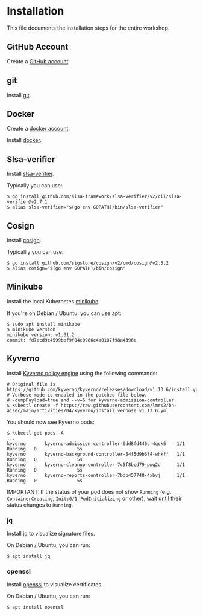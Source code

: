 # Installation

This file documents the installation steps for the entire workshop.

## GitHub Account

Create a [GitHub account](https://docs.github.com/en/get-started/start-your-journey/creating-an-account-on-github).

## git

Install [git](https://github.com/git-guides/install-git).

## Docker

Create a [docker account](https://hub.docker.com/signup).

Install [docker](https://docs.docker.com/engine/install/).

## Slsa-verifier

Install [slsa-verifier](https://github.com/slsa-framework/slsa-verifier?tab=readme-ov-file#option-1-install-via-go).

Typically you can use:

```shell
$ go install github.com/slsa-framework/slsa-verifier/v2/cli/slsa-verifier@v2.7.1
$ alias slsa-verifier="$(go env GOPATH)/bin/slsa-verifier"
```

## Cosign

Install [cosign](https://github.com/sigstore/cosign?tab=readme-ov-file#installation).

Typicallly you can use:

```shell
$ go install github.com/sigstore/cosign/v2/cmd/cosign@v2.5.2
$ alias cosign="$(go env GOPATH)/bin/cosign"
```

## Minikube

Install the local Kubernetes [minikube](https://minikube.sigs.k8s.io/docs/start/).

If you're on Debian / Ubuntu, you can use apt:

```shell
$ sudo apt install minikube
$ minikube version
minikube version: v1.31.2
commit: fd7ecd9c4599bef9f04c0986c4a0187f98a4396e
```

## Kyverno

Install [Kyverno policy engine](https://kyverno.io) using the following commands:

```shell
# Original file is https://github.com/kyverno/kyverno/releases/download/v1.13.6/install.yaml
# Verbose mode is enabled in the patched file below.
# -dumpPayload=true and --v=6 for kyverno-admission-controller 
$ kubectl create -f https://raw.githubusercontent.com/lmrs2/bh-aisec/main/activities/04/kyverno/install_verbose_v1.13.6.yml
```

You should now see Kyverno pods:

```shell
$ kubectl get pods -A
...
kyverno       kyverno-admission-controller-6dd8fd446c-4qck5    1/1     Running   0               5s
kyverno       kyverno-background-controller-54f5d9b6f4-whkff   1/1     Running   0               5s
kyverno       kyverno-cleanup-controller-7c5f8bcd79-pwq2d      1/1     Running   0               5s
kyverno       kyverno-reports-controller-7bdb457748-4xbvj      1/1     Running   0               5s
```

IMPORTANT: If the status of your pod does not show `Running` (e.g. `ContainerCreating`, `Init:0/1`, `PodInitializing` or other), wait until their status changes to `Running`.

### jq

Install [jq](https://jqlang.github.io/jq/download/) to visualize signature files.

On Debian / Ubuntu, you can run:

```shell
$ apt install jq
```

### openssl

Install [openssl](https://www.openssl.org/source/) to visualize certificates.

On Debian / Ubuntu, you can run:

```shell
$ apt install openssl
```

